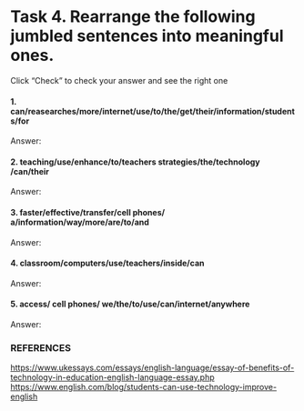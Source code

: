 # Task 4. Rearrange the following jumbled sentences into meaningful ones.
Click “Check” to check your answer and see the right one

#### 1. can/reasearches/more/internet/use/to/the/get/their/information/students/for
Answer:

#### 2. teaching/use/enhance/to/teachers strategies/the/technology /can/their
Answer:

#### 3.  faster/effective/transfer/cell phones/ a/information/way/more/are/to/and
Answer:

#### 4.  classroom/computers/use/teachers/inside/can
Answer:

#### 5. access/ cell phones/ we/the/to/use/can/internet/anywhere
Answer:

### REFERENCES
https://www.ukessays.com/essays/english-language/essay-of-benefits-of-technology-in-education-english-language-essay.php  
https://www.english.com/blog/students-can-use-technology-improve-english
